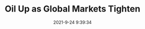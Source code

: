 ---
"title": "Oil Up as Global Markets Tighten"
"date": "2021-9-24 9:39:34"
"feed_name": "RIGZONE"
"feed_website": "http://www.rigzone.com/"
"feed_rss": "http://www.rigzone.com/news/rss/rigzone_latest.aspx"
"link": "https://www.rigzone.com/news/wire/oil_up_as_global_markets_tighten-24-sep-2021-166523-article/?rss=true"
"file": "_posts/2021-1-1-abf5b1d75823951bd6d0fa8769fc2877cd742831.md"
"accident": "0"
"drilling": "0"
"dead": "0"
"injured": "0"
"where": "unknown site"
"place": "unknown place"
---
